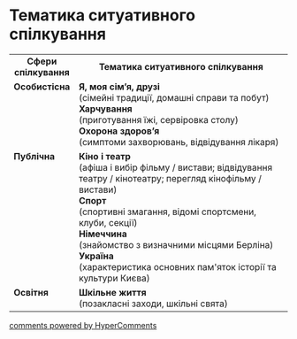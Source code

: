 <div id="hypercomments_widget" class="js-hypercomments-widget invisible"></div>

# Тематика ситуативного спілкування

<table>
  <tr>
    <td width="15%" align="center"><b>Сфери спілкування</b></td>
    <td width="85%" align="center"><b>Тематика ситуативного спілкування</b></td>
  </tr>
  <tr>
    <td width="15%" style="vertical-align:top !important;">
<b>Особистісна</b></td>
    <td width="85%" style="vertical-align:top !important;">
<b>Я, моя сім’я,  друзі</b><br>
(сімейні традиції, домашні справи та побут) <br>
<b>Харчування</b><br>
(приготування їжі, сервіровка столу)<br>
<b>Охорона здоров’я</b><br>
(симптоми захворювань, відвідування лікаря)
</td>
  </tr>
<tr>
    <td width="15%" style="vertical-align:top !important;">
<b>Публічна</b></td>
    <td width="85%" style="vertical-align:top !important;">
<b>Кіно і театр</b><br>
(афіша і вибір фільму / вистави; відвідування театру / кінотеатру; перегляд кінофільму / вистави)<br>
<b>Спорт</b><br>
(спортивні змагання, відомі спортсмени, клуби, секції)<br>
<b>Німеччина</b><br>
(знайомство з визначними місцями Берліна)<br>
<b>Україна</b><br>
(характеристика основних пам'яток історії та культури Києва)
</td>
</tr>
<tr>
    <td width="15%" style="vertical-align:top !important;">
<b>Освітня</b></td>
    <td width="85%" style="vertical-align:top !important;">
<b>Шкільне життя</b><br>
(позакласні заходи, шкільні свята)</td>
</tr>
</table>

<div class="js-hypercomments-container">
    <a href="http://hypercomments.com" class="hc-link" title="comments widget">comments powered by HyperComments</a>
</div>